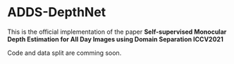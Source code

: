 # ADDS-DepthNet
This is the official implementation of the paper **Self-supervised Monocular Depth Estimation for All Day Images using Domain Separation ICCV2021** 

Code and data split are comming soon.
